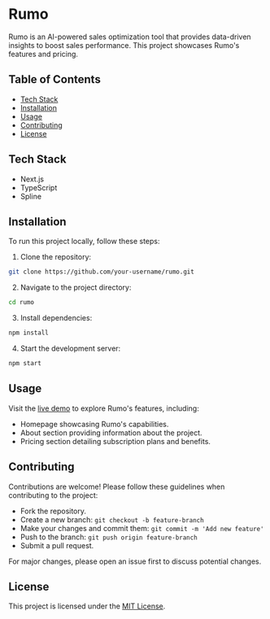 # Rumo

Rumo is an AI-powered sales optimization tool that provides data-driven insights to boost sales performance. This project showcases Rumo's features and pricing.

## Table of Contents

- [Tech Stack](#tech-stack)
- [Installation](#installation)
- [Usage](#usage)
- [Contributing](#contributing)
- [License](#license)

## Tech Stack

- Next.js
- TypeScript
- Spline

## Installation

To run this project locally, follow these steps:

1. Clone the repository:

```bash
git clone https://github.com/your-username/rumo.git
```

2. Navigate to the project directory:

```bash
cd rumo
```

3. Install dependencies:

```bash
npm install
```

4. Start the development server:

```bash
npm start
```

## Usage

Visit the [live demo](https://rumo.vercel.app/) to explore Rumo's features, including:

- Homepage showcasing Rumo's capabilities.
- About section providing information about the project.
- Pricing section detailing subscription plans and benefits.

## Contributing

Contributions are welcome! Please follow these guidelines when contributing to the project:

- Fork the repository.
- Create a new branch: `git checkout -b feature-branch`
- Make your changes and commit them: `git commit -m 'Add new feature'`
- Push to the branch: `git push origin feature-branch`
- Submit a pull request.

For major changes, please open an issue first to discuss potential changes.

## License

This project is licensed under the [MIT License](LICENSE).
```

